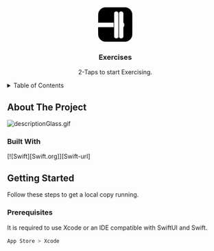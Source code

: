 <!-- Improved compatibility of back to top link -->
<a id="readme-top"></a>

<!-- PROJECT LOGO -->
<br />
<div align="center">
  <a href="https://github.com/alexanderneal/Exercises">
    <img src="/logo.png" alt="Logo" width="80" height="80">
  </a>

  <h3 align="center">Exercises</h3>

  <p align="center">
    2-Taps to start Exercising.
  </p>
</div>

<!-- TABLE OF CONTENTS -->
<details>
  <summary>Table of Contents</summary>
  <ol>
    <li>
      <a href="#about-the-project">About The Project</a>
      <ul>
        <li><a href="#built-with">Built With</a></li>
      </ul>
    </li>
    <li>
      <a href="#getting-started">Getting Started</a>
      <ul>
        <li><a href="#prerequisites">Prerequisites</a></li>
        <li><a href="#installation">Installation</a></li>
      </ul>
    </li>
    <li><a href="#usage">Usage</a></li>
    <li><a href="#license">License</a></li>
    <li><a href="#contact">Contact</a></li>
  </ol>
</details>

<!-- ABOUT THE PROJECT -->
## About The Project

![descriptionGlass.gif](descriptionGlass.gif)

### Built With
[![Swift][Swift.org]][Swift-url]

<!-- GETTING STARTED -->
## Getting Started

Follow these steps to get a local copy running.

### Prerequisites
It is required to use Xcode or an IDE compatible with SwiftUI and Swift.

```sh
App Store > Xcode
